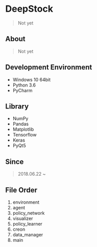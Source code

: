 # DeepStock
> Not yet

## About
> Not yet

## Development Environment
- Windows 10 64bit
- Python 3.6
- PyCharm

## Library
- NumPy
- Pandas
- Matplotlib
- Tensorflow
- Keras
- PyQt5

## Since
> 2018.06.22 ~

## File Order
1. environment
2. agent
3. policy_network
4. visualizer
5. policy_learner
6. creon
7. data_manager
8. main
